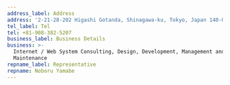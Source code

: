 ```yaml
---
address_label: Address
address: '2-21-28-202 Higashi Gotanda, Shinagawa-ku, Tokyo, Japan 140-0011'
tel_label: Tel
tel: +81-908-382-5207
business_label: Business Details
business: >-
  Internet / Web System Consulting, Design, Development, Management and
  Maintenance
repname_label: Representative
repname: Noboru Yamabe
---
```


